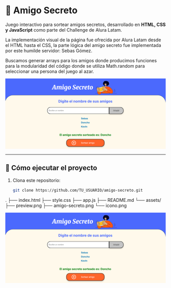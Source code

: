 # 🎁 Amigo Secreto

Juego interactivo para sortear amigos secretos, desarrollado en **HTML, CSS y JavaScript** como parte del Challenge de Alura Latam.

La implementación visual de la página fue ofrecida por Alura Latam desde el HTML hasta el CSS, la parte lógica del amigo secreto fue implementada por este humilde servidor: Sebas Gómez.

Buscamos generar arrays para los amigos donde producimos funciones para la modularidad del código donde se utiliza Math.random para seleccionar una persona del juego al azar.

![Vista previa del proyecto](img.png)

---

## 🚀 Cómo ejecutar el proyecto

1. Clona este repositorio:
   ```bash
   git clone https://github.com/TU_USUARIO/amigo-secreto.git


.
├── index.html
├── style.css
├── app.js
├── README.md
└── assets/
    ├── preview.png
    ├── amigo-secreto.png
    └── icono.png


![Vista previa del proyecto](img.png)